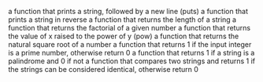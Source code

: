 a function that prints a string, followed by a new line (puts)
a function that prints a string in reverse
a function that returns the length of a string
a function that returns the factorial of a given number
a function that returns the value of x raised to the power of y (pow)
a function that returns the natural square root of a number
a function that returns 1 if the input integer is a prime number, otherwise return 0
a function that returns 1 if a string is a palindrome and 0 if not
a function that compares two strings and returns 1 if the strings can be considered identical, otherwise return 0
